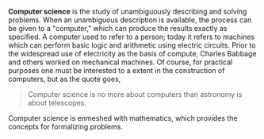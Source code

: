 **Computer science** is the study of unambiguously describing and solving problems. When an unambiguous description is available, the process can be given to a "computer," which can produce the results exactly as specified. A computer used to refer to a person; today it refers to machines which can perform basic logic and arithmetic using electric circuits. Prior to the widespread use of electricity as the basis of compute, Charles Babbage and others worked on mechanical machines. Of course, for practical purposes one must be interested to a extent in the construction of computers, but as the quote goes,

> Computer science is no more about computers than astronomy is about telescopes.

Computer science is enmeshed with mathematics, which provides the concepts for formalizing problems.